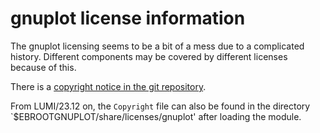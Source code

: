 # gnuplot license information

The gnuplot licensing seems to be a bit of a mess due to a complicated history.
Different components may be covered by different licenses because of this.

There is a [copyright notice in the git repository](https://sourceforge.net/p/gnuplot/gnuplot-main/ci/master/tree/).

From LUMI/23.12 on, the `Copyright` file can also be found in the directory
`$EBROOTGNUPLOT/share/licenses/gnuplot' after loading the module.
